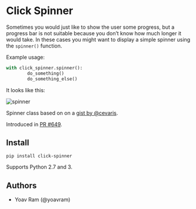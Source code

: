 # Click Spinner

Sometimes you would just like to show the user some progress, 
but a progress bar is not suitable because you don’t know how much longer it would take. 
In these cases you might want to display a simple spinner using the `spinner()` function.

Example usage:

```py
with click_spinner.spinner():
        do_something()
        do_something_else()
```

It looks like this:

![spinner](https://cloud.githubusercontent.com/assets/1288133/18229827/29629cd4-728f-11e6-8007-6c85ac50565c.gif)

Spinner class based on on a [gist by @cevaris](https://gist.github.com/cevaris/79700649f0543584009e).

Introduced in [PR #649](https://github.com/pallets/click/pull/649). 

## Install

```
pip install click-spinner
```

Supports Python 2.7 and 3.

## Authors

- Yoav Ram (@yoavram)